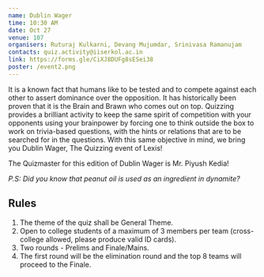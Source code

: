 ```yaml
---
name: Dublin Wager
time: 10:30 AM
date: Oct 27
venue: 107
organisers: Ruturaj Kulkarni, Devang Mujumdar, Srinivasa Ramanujam
contacts: quiz.activity@iiserkol.ac.in
link: https://forms.gle/CiXJ8DUFg8sESei38
poster: /event2.png
---
```


It is a known fact that humans like to be tested and to compete against each other to assert dominance over the opposition. It has historically been proven that it is the Brain and Brawn who comes out on top. Quizzing provides a brilliant activity to keep the same spirit of competition with your opponents using your brainpower by forcing one to think outside the box to work on trivia-based questions, with the hints or relations that are to be searched for in the questions. With this same objective in mind, we bring you Dublin Wager, The Quizzing event of Lexis!

The Quizmaster for this edition of Dublin Wager is Mr. Piyush Kedia! 

*P.S: Did you know that peanut oil is used as an ingredient in dynamite?*

## Rules

1. The theme of the quiz shall be General Theme.
2. Open to college students of a maximum of 3 members per team (cross-college allowed, please produce valid ID cards).
3. Two rounds - Prelims and Finale/Mains.
4. The first round will be the elimination round and the top 8 teams will proceed to the Finale.


